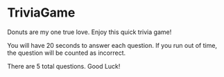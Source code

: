 # TriviaGame

Donuts are my one true love. Enjoy this quick trivia game! 

You will have 20 seconds to answer each question. If you run out of time, the question will be counted as incorrect. 

There are 5 total questions. Good Luck!
